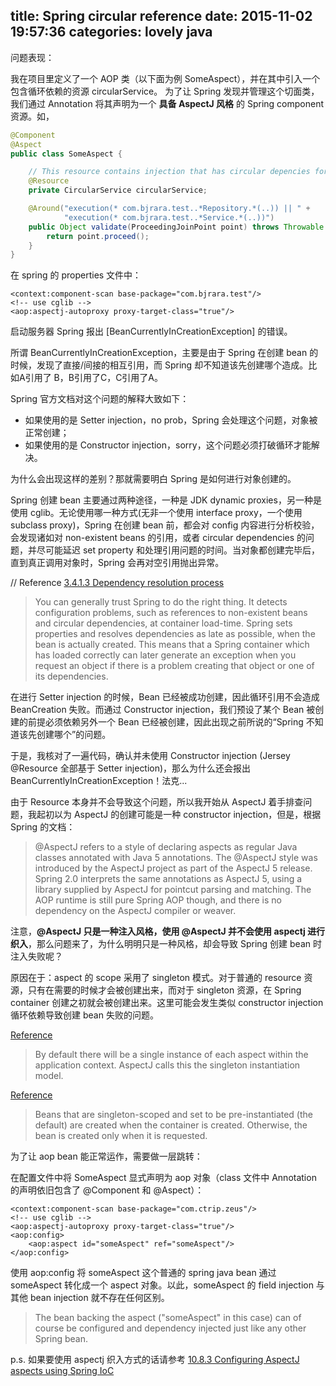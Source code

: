 title: Spring circular reference
date: 2015-11-02 19:57:36
categories: lovely java
---

问题表现：

我在项目里定义了一个 AOP 类（以下面为例 SomeAspect），并在其中引入一个包含循环依赖的资源 circularService。
为了让 Spring 发现并管理这个切面类，我们通过 Annotation 将其声明为一个 **具备 AspectJ 风格** 的 Spring component 资源。如，

```java
@Component
@Aspect
public class SomeAspect {

	// This resource contains injection that has circular depencies for example.
	@Resource
    private CircularService circularService;

    @Around("execution(* com.bjrara.test..*Repository.*(..)) || " +
            "execution(* com.bjrara.test..*Service.*(..))")
    public Object validate(ProceedingJoinPoint point) throws Throwable {
    	return point.proceed();
    }
}

```
在 spring 的 properties 文件中：

```properties
<context:component-scan base-package="com.bjrara.test"/>
<!-- use cglib -->
<aop:aspectj-autoproxy proxy-target-class="true"/>
```

启动服务器 Spring 报出 [BeanCurrentlyInCreationException] 的错误。

所谓 BeanCurrentlyInCreationException，主要是由于 Spring 在创建 bean 的时候，发现了直接/间接的相互引用，而 Spring 却不知道该先创建哪个造成。比如A引用了 B，B引用了C，C引用了A。

Spring 官方文档对这个问题的解释大致如下：

* 如果使用的是 Setter injection，no prob，Spring 会处理这个问题，对象被正常创建；
* 如果使用的是 Constructor injection，sorry，这个问题必须打破循环才能解决。

为什么会出现这样的差别？那就需要明白 Spring 是如何进行对象创建的。

Spring 创建 bean 主要通过两种途径，一种是 JDK dynamic proxies，另一种是使用 cglib。无论使用哪一种方式(无非一个使用 interface proxy，一个使用 subclass proxy)，Spring 在创建 bean 前，都会对 config 内容进行分析校验，会发现诸如对 non-existent beans 的引用，或者 circular dependencies 的问题，并尽可能延迟 set property 和处理引用问题的时间。当对象都创建完毕后，直到真正调用对象时，Spring 会再对空引用抛出异常。

// Reference [3.4.1.3 Dependency resolution process](http://docs.spring.io/spring/docs/3.0.x/spring-framework-reference/html/beans.html#beans-factory-collaborators)
> You can generally trust Spring to do the right thing. It detects configuration problems, such as references to non-existent beans and circular dependencies, at container load-time. Spring sets properties and resolves dependencies as late as possible, when the bean is actually created. This means that a Spring container which has loaded correctly can later generate an exception when you request an object if there is a problem creating that object or one of its dependencies.

在进行 Setter injection 的时候，Bean 已经被成功创建，因此循环引用不会造成 BeanCreation 失败。而通过 Constructor injection，我们预设了某个 Bean 被创建的前提必须依赖另外一个 Bean 已经被创建，因此出现之前所说的“Spring 不知道该先创建哪个”的问题。

于是，我核对了一遍代码，确认并未使用 Constructor injection (Jersey @Resource 全部基于 Setter injection)，那么为什么还会报出 BeanCurrentlyInCreationException！法克...

由于 Resource 本身并不会导致这个问题，所以我开始从 AspectJ 着手排查问题，我起初以为 AspectJ 的创建可能是一种 constructor injection，但是，根据 Spring 的文档：

> @AspectJ refers to a style of declaring aspects as regular Java classes annotated with Java 5 annotations. The @AspectJ style was introduced by the AspectJ project as part of the AspectJ 5 release. Spring 2.0 interprets the same annotations as AspectJ 5, using a library supplied by AspectJ for pointcut parsing and matching. The AOP runtime is still pure Spring AOP though, and there is no dependency on the AspectJ compiler or weaver.


注意，**@AspectJ 只是一种注入风格，使用 @AspectJ 并不会使用 aspectj 进行织入**，那么问题来了，为什么明明只是一种风格，却会导致 Spring 创建 bean 时注入失败呢？

原因在于：aspect 的 scope 采用了 singleton 模式。对于普通的 resource 资源，只有在需要的时候才会被创建出来，而对于 singleton 资源，在 Spring container 创建之初就会被创建出来。这里可能会发生类似 constructor injection 循环依赖导致创建 bean 失败的问题。

[Reference](http://docs.spring.io/spring/docs/current/spring-framework-reference/html/aop.html#aop-instantiation-models)
> By default there will be a single instance of each aspect within the application context. AspectJ calls this the singleton instantiation model.

[Reference](http://docs.spring.io/spring/docs/current/spring-framework-reference/html/beans.html#beans-dependency-resolution)
> Beans that are singleton-scoped and set to be pre-instantiated (the default) are created when the container is created. Otherwise, the bean is created only when it is requested.

为了让 aop bean 能正常运作，需要做一层跳转：

在配置文件中将 SomeAspect 显式声明为 aop 对象（class 文件中 Annotation 的声明依旧包含了 @Component 和 @Aspect）：
```properties
<context:component-scan base-package="com.ctrip.zeus"/>
<!-- use cglib -->
<aop:aspectj-autoproxy proxy-target-class="true"/>
<aop:config>
    <aop:aspect id="someAspect" ref="someAspect"/>
</aop:config>
```

使用 aop:config 将 someAspect 这个普通的 spring java bean 通过 someAspect 转化成一个 aspect 对象。以此，someAspect 的 field injection 与其他 bean injection 就不存在任何区别。
> The bean backing the aspect ("someAspect" in this case) can of course be configured and dependency injected just like any other Spring bean.

p.s. 如果要使用 aspectj 织入方式的话请参考 [10.8.3 Configuring AspectJ aspects using Spring IoC](http://docs.spring.io/spring/docs/current/spring-framework-reference/html/aop.html#aop-aj-configure)